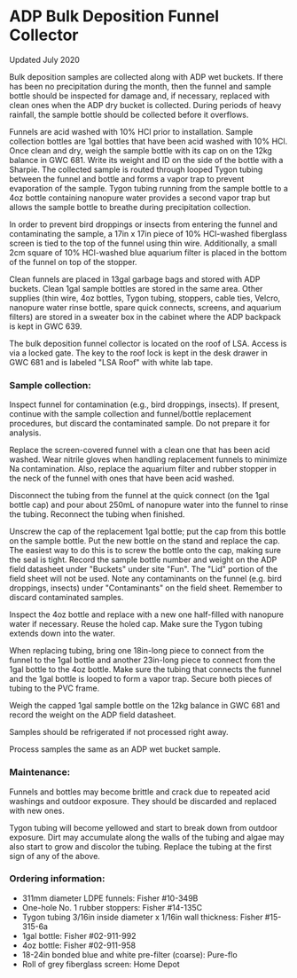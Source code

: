 # **ADP Bulk Deposition Funnel Collector**

Updated July 2020

Bulk deposition samples are collected along with ADP wet buckets. If there has been no precipitation during the month, then the funnel and sample bottle should be inspected for damage and, if necessary, replaced with clean ones when the ADP dry bucket is collected. During periods of heavy rainfall, the sample bottle should be collected before it overflows.

Funnels are acid washed with 10% HCl prior to installation. Sample collection bottles are 1gal bottles that have been acid washed with 10% HCl. Once clean and dry, weigh the sample bottle with its cap on on the 12kg balance in GWC 681. Write its weight and ID on the side of the bottle with a Sharpie. The collected sample is routed through looped Tygon tubing between the funnel and bottle and forms a vapor trap to prevent evaporation of the sample. Tygon tubing running from the sample bottle to a 4oz bottle containing nanopure water provides a second vapor trap but allows the sample bottle to breathe during precipitation collection.

In order to prevent bird droppings or insects from entering the funnel and contaminating the sample, a 17in x 17in piece of 10% HCl-washed fiberglass screen is tied to the top of the funnel using thin wire. Additionally, a small 2cm square of 10% HCl-washed blue aquarium filter is placed in the bottom of the funnel on top of the stopper.

Clean funnels are placed in 13gal garbage bags and stored with ADP buckets. Clean 1gal sample bottles are stored in the same area. Other supplies (thin wire, 4oz bottles, Tygon tubing, stoppers, cable ties, Velcro, nanopure water rinse bottle, spare quick connects, screens, and aquarium filters) are stored in a sweater box in the cabinet where the ADP backpack is kept in GWC 639.

The bulk deposition funnel collector is located on the roof of LSA. Access is via a locked gate. The key to the roof lock is kept in the desk drawer in GWC 681 and is labeled "LSA Roof" with white lab tape.


### **Sample collection:**

Inspect funnel for contamination (e.g., bird droppings, insects). If present, continue with the sample collection and funnel/bottle replacement procedures, but discard the contaminated sample. Do not prepare it for analysis.

Replace the screen-covered funnel with a clean one that has been acid washed. Wear nitrile gloves when handling replacement funnels to minimize Na contamination. Also, replace the aquarium filter and rubber stopper in the neck of the funnel with ones that have been acid washed.

Disconnect the tubing from the funnel at the quick connect (on the 1gal bottle cap) and pour about 250mL of nanopure water into the funnel to rinse the tubing. Reconnect the tubing when finished.

Unscrew the cap of the replacement 1gal bottle; put the cap from this bottle on the sample bottle. Put the new bottle on the stand and replace the cap. The easiest way to do this is to screw the bottle onto the cap, making sure the seal is tight. Record the sample bottle number and weight on the ADP field datasheet under "Buckets" under site "Fun". The "Lid" portion of the field sheet will not be used. Note any contaminants on the funnel (e.g. bird droppings, insects) under "Contaminants" on the field sheet. Remember to discard contaminated samples.

Inspect the 4oz bottle and replace with a new one half-filled with nanopure water if necessary. Reuse the holed cap. Make sure the Tygon tubing extends down into the water.

When replacing tubing, bring one 18in-long piece to connect from the funnel to the 1gal bottle and another 23in-long piece to connect from the 1gal bottle to the 4oz bottle. Make sure the tubing that connects the funnel and the 1gal bottle is looped to form a vapor trap. Secure both pieces of tubing to the PVC frame.

Weigh the capped 1gal sample bottle on the 12kg balance in GWC 681 and record the weight on the ADP field datasheet.

Samples should be refrigerated if not processed right away.

Process samples the same as an ADP wet bucket sample.


### **Maintenance:**

Funnels and bottles may become brittle and crack due to repeated acid washings and outdoor exposure. They should be discarded and replaced with new ones.

Tygon tubing will become yellowed and start to break down from outdoor exposure. Dirt may accumulate along the walls of the tubing and algae may also start to grow and discolor the tubing. Replace the tubing at the first sign of any of the above.


### **Ordering information:**

* 311mm diameter LDPE funnels:  Fisher #10-349B
* One-hole No. 1 rubber stoppers:  Fisher #14-135C
* Tygon tubing 3/16in inside diameter x 1/16in wall thickness:  Fisher #15-315-6a
* 1gal bottle:  Fisher #02-911-992
* 4oz bottle:  Fisher #02-911-958
* 18-24in bonded blue and white pre-filter (coarse): Pure-flo
* Roll of grey fiberglass screen: Home Depot

